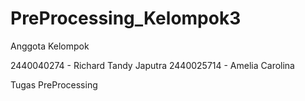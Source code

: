 # PreProcessing_Kelompok3

Anggota Kelompok

2440040274 - Richard Tandy Japutra
2440025714 - Amelia Carolina


Tugas PreProcessing
